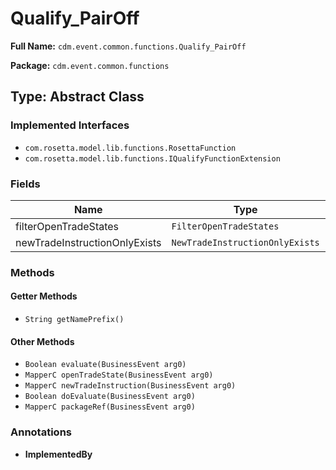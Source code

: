 # Qualify_PairOff

**Full Name:** `cdm.event.common.functions.Qualify_PairOff`

**Package:** `cdm.event.common.functions`

## Type: Abstract Class

### Implemented Interfaces

- `com.rosetta.model.lib.functions.RosettaFunction`
- `com.rosetta.model.lib.functions.IQualifyFunctionExtension`

### Fields

| Name | Type | Description |
|------|------|-------------|
| filterOpenTradeStates | `FilterOpenTradeStates` |  |
| newTradeInstructionOnlyExists | `NewTradeInstructionOnlyExists` |  |

### Methods

#### Getter Methods

- `String getNamePrefix()`

#### Other Methods

- `Boolean evaluate(BusinessEvent arg0)`
- `MapperC openTradeState(BusinessEvent arg0)`
- `MapperC newTradeInstruction(BusinessEvent arg0)`
- `Boolean doEvaluate(BusinessEvent arg0)`
- `MapperC packageRef(BusinessEvent arg0)`

### Annotations

- **ImplementedBy**

